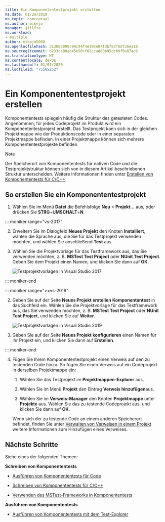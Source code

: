 ```yaml
---
title: Ein Komponententestprojekt erstellen
ms.date: 01/29/2019
ms.topic: conceptual
ms.author: mikejo
manager: jillfra
ms.workload:
- multiple
author: mikejo5000
ms.openlocfilehash: 313083090c94c94f4e196e87f3bf6cf6df36e118
ms.sourcegitcommit: d233ca00ad45e50cf62cca0d0b95dc69f0a87ad6
ms.translationtype: HT
ms.contentlocale: de-DE
ms.lasthandoff: 01/01/2020
ms.locfileid: "75565252"
---
```

# <a name="create-a-unit-test-project"></a>Ein Komponententestprojekt erstellen

Komponententests spiegeln häufig die Struktur des getesteten Codes. Angenommen, für jedes Codeprojekt im Produkt wird ein Komponententestprojekt erstellt. Das Testprojekt kann sich in der gleichen Projektmappe wie der Produktionscode oder in einer separaten Projektmappe befinden. In einer Projektmappe können sich mehrere Komponententestprojekte befinden.

> [!NOTE]
> Der Speicherort von Komponententests für nativen Code und die Testprojektstruktur können sich von in diesem Artikel beschriebenen Struktur unterscheiden. Weitere Informationen finden unter [Erstellen von Komponententests für C/C++](writing-unit-tests-for-c-cpp.md).

## <a name="to-create-a-unit-test-project"></a>So erstellen Sie ein Komponententestprojekt

1. Wählen Sie im Menü **Datei** die Befehlsfolge **Neu** > **Projekt...** aus, oder drücken Sie **STRG**+**UMSCHALT**+**N**.

::: moniker range="vs-2017"

2. Erweitern Sie im Dialogfeld **Neues Projekt** den Knoten **Installiert**, wählen die Sprache aus, die Sie für das Testprojekt verwenden möchten, und wählen Sie anschließend **Test** aus.

3. Wählen Sie die Projektvorlage für das Testframework aus, das Sie verwenden möchten, z. B. **MSTest Test Project** oder **NUnit Test Project**. Geben Sie dem Projekt einen Namen, und klicken Sie dann auf **OK**.

   ![Testprojektvorlagen in Visual Studio 2017](media/test-project-templates.png)

::: moniker-end

::: moniker range=">=vs-2019"

2. Geben Sie auf der Seite **Neues Projekt erstellen** **Komponententest** in das Suchfeld ein. Wählen Sie die Projektvorlage für das Testframework aus, das Sie verwenden möchten, z. B. **MSTest Test Project** oder **NUnit Test Project**, und klicken Sie auf **Weiter**.

   ![Testprojektvorlagen in Visual Studio 2019](media/vs-2019/test-project-templates.png)

3. Geben Sie auf der Seite **Neues Projekt konfigurieren** einen Namen für Ihr Projekt ein, und klicken Sie dann auf **Erstellen**.

::: moniker-end

4. Fügen Sie Ihrem Komponententestprojekt einen Verweis auf den zu testenden Code hinzu. So fügen Sie einen Verweis auf ein Codeprojekt in derselben Projektmappe ein:

   1. Wählen Sie das Testprojekt im **Projektmappen-Explorer** aus.

   2. Wählen Sie im Menü **Projekt** den Eintrag **Verweis hinzufügen**aus.

   3. Wählen Sie im **Verweis-Manager** den Knoten **Projektmappe** unter **Projekte** aus. Wählen Sie das zu testende Codeprojekt aus, und klicken Sie dann auf **OK**.

   Wenn sich der zu testende Code an einem anderen Speicherort befindet, finden Sie unter [Verwalten von Verweisen in einem Projekt](../ide/managing-references-in-a-project.md) weitere Informationen zum Hinzufügen eines Verweises.

## <a name="next-steps"></a>Nächste Schritte

Siehe eines der folgenden Themen:

**Schreiben von Komponententests**

- [Ausführen von Komponententests für Code](../test/unit-test-your-code.md)

- [Schreiben von Komponententests für C/C++](writing-unit-tests-for-c-cpp.md)

- [Verwenden des MSTest-Frameworks in Komponententests](using-microsoft-visualstudio-testtools-unittesting-members-in-unit-tests.md)

**Ausführen von Komponententests**

- [Ausführen von Komponententests mit dem Test-Explorer](../test/run-unit-tests-with-test-explorer.md)
